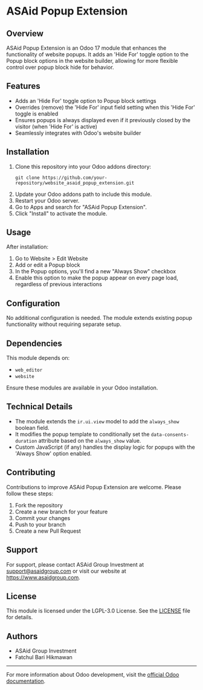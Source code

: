 # ASAid Popup Extension

## Overview

ASAid Popup Extension is an Odoo 17 module that enhances the functionality of website popups. It adds an 'Hide For' toggle option to the Popup block options in the website builder, allowing for more flexible control over popup block hide for behavior.

## Features

- Adds an 'Hide For' toggle option to Popup block settings
- Overrides (remove) the 'Hide For' input field setting when this 'Hide For' toggle is enabled
- Ensures popups is always displayed even if it previously closed by the visitor (when 'Hide For' is active)
- Seamlessly integrates with Odoo's website builder

## Installation

1. Clone this repository into your Odoo addons directory:
   ```
   git clone https://github.com/your-repository/website_asaid_popup_extension.git
   ```
2. Update your Odoo addons path to include this module.
3. Restart your Odoo server.
4. Go to Apps and search for "ASAid Popup Extension".
5. Click "Install" to activate the module.

## Usage

After installation:

1. Go to Website > Edit Website
2. Add or edit a Popup block
3. In the Popup options, you'll find a new "Always Show" checkbox
4. Enable this option to make the popup appear on every page load, regardless of previous interactions

## Configuration

No additional configuration is needed. The module extends existing popup functionality without requiring separate setup.

## Dependencies

This module depends on:
- `web_editor`
- `website`

Ensure these modules are available in your Odoo installation.

## Technical Details

- The module extends the `ir.ui.view` model to add the `always_show` boolean field.
- It modifies the popup template to conditionally set the `data-consents-duration` attribute based on the `always_show` value.
- Custom JavaScript (if any) handles the display logic for popups with the 'Always Show' option enabled.

## Contributing

Contributions to improve ASAid Popup Extension are welcome. Please follow these steps:

1. Fork the repository
2. Create a new branch for your feature
3. Commit your changes
4. Push to your branch
5. Create a new Pull Request

## Support

For support, please contact ASAid Group Investment at support@asaidgroup.com or visit our website at https://www.asaidgroup.com.

## License

This module is licensed under the LGPL-3.0 License. See the [LICENSE](LICENSE) file for details.

## Authors

- ASAid Group Investment
- Fatchul Bari Hikmawan


---
For more information about Odoo development, visit the [official Odoo documentation](https://www.odoo.com/documentation/17.0/).